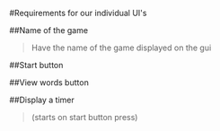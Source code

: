 #Requirements for our individual UI's

##Name of the game
> Have the name of the game displayed on the gui


##Start button


##View words button

##Display a timer 
>(starts on start button press)